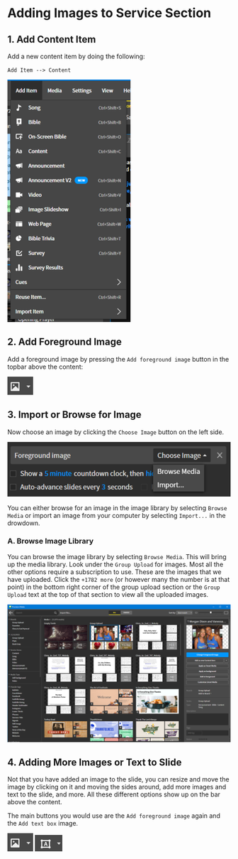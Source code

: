 # Adding Images to Service Section

## 1. Add Content Item
 Add a new content item by doing the following:

  ```
  Add Item --> Content
  ```
  
 ![Add Item](../assets/images/editing_content/add_item.png)
 

## 2. Add Foreground Image
 Add a foreground image by pressing the ```Add foreground image``` button in the topbar above the content:

 ![Add Image](../assets/images/image_content/add_image.png)

## 3. Import or Browse for Image
 Now choose an image by clicking the ```Choose Image``` button on the left side.

 ![Choose Image](../assets/images/image_content/addmedia.png)

 You can either browse for an image in the image library by selecting ```Browse Media``` or import an image from your computer by selecting ```Import...``` in the drowdown.
 
### A. Browse Image Library
 You can browse the image library by selecting ```Browse Media```. This will bring up the media library. Look under the ```Group Upload``` for images. Most all the other options require a subscription to use. These are the images that we have uploaded. Click the ```+1782 more``` (or however many the number is at that point) in the bottom right corner of the group upload section or the ```Group Upload``` text at the top of that section to view all the uploaded images.
    
 ![Arrow](../assets/images/image_content/proclaimmedia.png)

## 4. Adding More Images or Text to Slide
 Not that you have added an image to the slide, you can resize and move the image by clicking on it and moving the sides around, add more images and text to the slide, and more. All these different options show up on the bar above the content.

 The main buttons you would use are the ```Add foreground image``` again and the ```Add text box``` image.

 ![Add Image](../assets/images/image_content/add_image.png)
 ![Add Text Box](../assets/images/image_content/addtext.png)